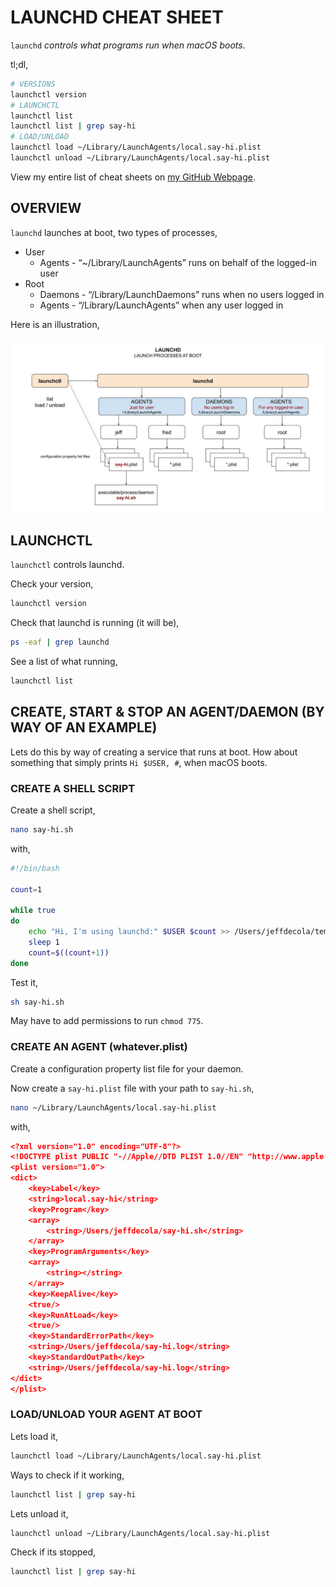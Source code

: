 # LAUNCHD CHEAT SHEET

`launchd` _controls what programs run when macOS boots._

tl;dl,

```bash
# VERSIONS
launchctl version
# LAUNCHCTL
launchctl list
launchctl list | grep say-hi
# LOAD/UNLOAD
launchctl load ~/Library/LaunchAgents/local.say-hi.plist
launchctl unload ~/Library/LaunchAgents/local.say-hi.plist
```

View my entire list of cheat sheets on
[my GitHub Webpage](https://jeffdecola.github.io/my-cheat-sheets/).

## OVERVIEW

`launchd` launches at boot, two types of processes,

* User
  * Agents - “~/Library/LaunchAgents” runs on behalf of the logged-in user
* Root
  * Daemons - “/Library/LaunchDaemons” runs when no users logged in
  * Agents - “/Library/LaunchAgents” when any user logged in

Here is an illustration,

![IMAGE - launchd- IMAGE](../../../../../docs/pics/launchd.jpg)

## LAUNCHCTL

`launchctl` controls launchd.

Check your version,

```bash
launchctl version
```

Check that launchd is running (it will be),

```bash
ps -eaf | grep launchd
```

See a list of what running,

```bash
launchctl list
```

## CREATE, START & STOP AN AGENT/DAEMON (BY WAY OF AN EXAMPLE)

Lets do this by way of creating a service that runs at boot.
How about something that simply prints `Hi $USER, #`,
when macOS boots.

### CREATE A SHELL SCRIPT

Create a shell script,

```bash
nano say-hi.sh
```

with,

```sh
#!/bin/bash

count=1

while true
do
    echo "Hi, I'm using launchd:" $USER $count >> /Users/jeffdecola/temp-from-say-hi.txt
    sleep 1
    count=$((count+1))
done
```

Test it,

```bash
sh say-hi.sh
```

May have to add permissions to run `chmod 775`.

### CREATE AN AGENT (whatever.plist)

Create a configuration property list file for your daemon.

Now create a `say-hi.plist` file with your path to `say-hi.sh`,

```bash
nano ~/Library/LaunchAgents/local.say-hi.plist
```

with,

```json
<?xml version="1.0" encoding="UTF-8"?>
<!DOCTYPE plist PUBLIC "-//Apple//DTD PLIST 1.0//EN" "http://www.apple.com/DTDs/PropertyList-1.0.dtd">
<plist version="1.0">
<dict>
    <key>Label</key>
    <string>local.say-hi</string>
    <key>Program</key>
    <array>
        <string>/Users/jeffdecola/say-hi.sh</string>
    </array>
	<key>ProgramArguments</key>
	<array>
        <string></string>
	</array>
    <key>KeepAlive</key>
    <true/>
	<key>RunAtLoad</key>
	<true/>
	<key>StandardErrorPath</key>
	<string>/Users/jeffdecola/say-hi.log</string>
	<key>StandardOutPath</key>
	<string>/Users/jeffdecola/say-hi.log</string>
</dict>
</plist>
```

### LOAD/UNLOAD YOUR AGENT AT BOOT

Lets load it,

```bash
launchctl load ~/Library/LaunchAgents/local.say-hi.plist
```

Ways to check if it working,

```bash
launchctl list | grep say-hi
```

Lets unload it,

```bash
launchctl unload ~/Library/LaunchAgents/local.say-hi.plist
```

Check if its stopped,

```bash
launchctl list | grep say-hi
```

